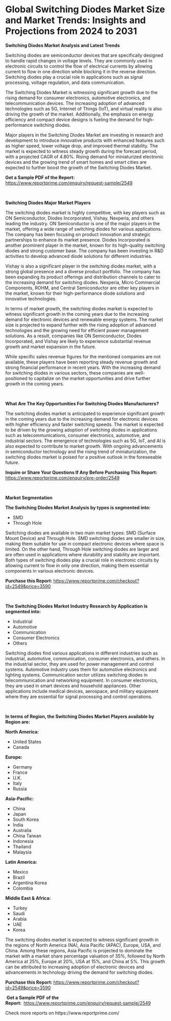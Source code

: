 <p><h1>Global Switching Diodes Market Size and Market Trends: Insights and Projections from 2024 to 2031</h1></p><p><strong>Switching Diodes Market Analysis and Latest Trends</strong></p>
<p><p>Switching diodes are semiconductor devices that are specifically designed to handle rapid changes in voltage levels. They are commonly used in electronic circuits to control the flow of electrical currents by allowing current to flow in one direction while blocking it in the reverse direction. Switching diodes play a crucial role in applications such as signal processing, voltage regulation, and data communication.</p><p>The Switching Diodes Market is witnessing significant growth due to the rising demand for consumer electronics, automotive electronics, and telecommunication devices. The increasing adoption of advanced technologies such as 5G, Internet of Things (IoT), and virtual reality is also driving the growth of the market. Additionally, the emphasis on energy efficiency and compact device designs is fueling the demand for high-performance switching diodes.</p><p>Major players in the Switching Diodes Market are investing in research and development to introduce innovative products with enhanced features such as higher speed, lower voltage drop, and improved thermal stability. The market is expected to witness steady growth during the forecast period, with a projected CAGR of 4.80%. Rising demand for miniaturized electronic devices and the growing trend of smart homes and smart cities are expected to further boost the growth of the Switching Diodes Market.</p></p>
<p><strong>Get a Sample PDF of the Report:&nbsp;</strong> <a href="https://www.reportprime.com/enquiry/request-sample/2549">https://www.reportprime.com/enquiry/request-sample/2549</a></p>
<p>&nbsp;</p>
<p><strong>Switching Diodes Major Market Players</strong></p>
<p><p>The switching diodes market is highly competitive, with key players such as ON Semiconductor, Diodes Incorporated, Vishay, Nexperia, and others leading the industry. ON Semiconductor is one of the major players in the market, offering a wide range of switching diodes for various applications. The company has been focusing on product innovation and strategic partnerships to enhance its market presence. Diodes Incorporated is another prominent player in the market, known for its high-quality switching diodes and strong customer base. The company has been investing in R&D activities to develop advanced diode solutions for different industries.</p><p>Vishay is also a significant player in the switching diodes market, with a strong global presence and a diverse product portfolio. The company has been expanding its product offerings and distribution channels to cater to the increasing demand for switching diodes. Nexperia, Micro Commercial Components, ROHM, and Central Semiconductor are other key players in the market, known for their high-performance diode solutions and innovative technologies.</p><p>In terms of market growth, the switching diodes market is expected to witness significant growth in the coming years due to the increasing demand for electronic devices and renewable energy systems. The market size is projected to expand further with the rising adoption of advanced technologies and the growing need for efficient power management solutions. As a result, companies like ON Semiconductor, Diodes Incorporated, and Vishay are likely to experience substantial revenue growth and market expansion in the future.</p><p>While specific sales revenue figures for the mentioned companies are not available, these players have been reporting steady revenue growth and strong financial performance in recent years. With the increasing demand for switching diodes in various sectors, these companies are well-positioned to capitalize on the market opportunities and drive further growth in the coming years.</p></p>
<p>&nbsp;</p>
<p><strong>What Are The Key Opportunities For Switching Diodes Manufacturers?</strong></p>
<p><p>The switching diodes market is anticipated to experience significant growth in the coming years due to the increasing demand for electronic devices with higher efficiency and faster switching speeds. The market is expected to be driven by the growing adoption of switching diodes in applications such as telecommunications, consumer electronics, automotive, and industrial sectors. The emergence of technologies such as 5G, IoT, and AI is also expected to contribute to market growth. With ongoing advancements in semiconductor technology and the rising trend of miniaturization, the switching diodes market is poised for a positive outlook in the foreseeable future.</p></p>
<p><strong>Inquire or Share Your Questions If Any Before Purchasing This Report:</strong> <a href="https://www.reportprime.com/enquiry/pre-order/2549">https://www.reportprime.com/enquiry/pre-order/2549</a></p>
<p>&nbsp;</p>
<p><strong>Market Segmentation</strong></p>
<p><strong>The Switching Diodes Market Analysis by types is segmented into:</strong></p>
<p><ul><li>SMD</li><li>Through Hole</li></ul></p>
<p><p>Switching diodes are available in two main market types: SMD (Surface Mount Device) and Through Hole. SMD switching diodes are smaller in size, making them suitable for use in compact electronic devices where space is limited. On the other hand, Through Hole switching diodes are larger and are often used in applications where durability and stability are important. Both types of switching diodes play a crucial role in electronic circuits by allowing current to flow in only one direction, making them essential components in various electronic devices.</p></p>
<p><strong>Purchase this Report:&nbsp;</strong><a href="https://www.reportprime.com/checkout?id=2549&price=3590">https://www.reportprime.com/checkout?id=2549&price=3590</a></p>
<p>&nbsp;</p>
<p><strong>The Switching Diodes Market Industry Research by Application is segmented into:</strong></p>
<p><ul><li>Industrial</li><li>Automotive</li><li>Communication</li><li>Consumer Electronics</li><li>Others</li></ul></p>
<p><p>Switching diodes find various applications in different industries such as industrial, automotive, communication, consumer electronics, and others. In the industrial sector, they are used for power management and control systems. Automotive industry uses them for automotive electronics and lighting systems. Communication sector utilizes switching diodes in telecommunication and networking equipment. In consumer electronics, they are used in smart devices and household appliances. Other applications include medical devices, aerospace, and military equipment where they are essential for signal processing and control operations.</p></p>
<p>&nbsp;</p>
<p><strong>In terms of Region, the Switching Diodes Market Players available by Region are:</strong></p>
<p>
    <p> <strong> North America: </strong>
        <ul>
            <li>United States</li>
            <li>Canada</li>
        </ul>
        </p> 
    <p> <strong> Europe: </strong>
        <ul>
            <li>Germany</li>
            <li>France</li>
            <li>U.K.</li>
            <li>Italy</li>
            <li>Russia</li>
        </ul>
        </p> 
    <p> <strong> Asia-Pacific: </strong>
        <ul>
            <li>China</li>
            <li>Japan</li>
            <li>South Korea</li>
            <li>India</li>
            <li>Australia</li>
            <li>China Taiwan</li>
            <li>Indonesia</li>
            <li>Thailand</li>
            <li>Malaysia</li>
        </ul>
        </p> 
    <p> <strong> Latin America: </strong>
        <ul>
            <li>Mexico</li>
            <li>Brazil</li>
            <li>Argentina Korea</li>
            <li>Colombia</li>
        </ul>
        </p> 
    <p> <strong> Middle East & Africa: </strong>
        <ul>
            <li>Turkey</li>
            <li>Saudi</li>
            <li>Arabia</li>
            <li>UAE</li>
            <li>Korea</li>
        </ul>
    </p>
    </p>
<p><p>The switching diodes market is expected to witness significant growth in the regions of North America (NA), Asia Pacific (APAC), Europe, USA, and China. Among these regions, Asia Pacific is projected to dominate the market with a market share percentage valuation of 35%, followed by North America at 25%, Europe at 20%, USA at 15%, and China at 5%. This growth can be attributed to increasing adoption of electronic devices and advancements in technology driving the demand for switching diodes.</p></p>
<p><strong>Purchase this Report: </strong><a href="https://www.reportprime.com/checkout?id=2549&price=3590">https://www.reportprime.com/checkout?id=2549&price=3590</a></p>
<p>&nbsp;<strong>Get a Sample PDF of the Report:&nbsp;&nbsp;</strong><a href="https://www.reportprime.com/enquiry/request-sample/2549">https://www.reportprime.com/enquiry/request-sample/2549</a></p>
<p><strong></strong></p>
<p>Check more reports on https://www.reportprime.com/</p>